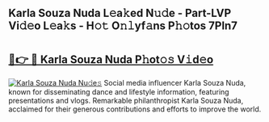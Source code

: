 ## Karla Souza Nuda L𝚎a𝚔ed N𝚞𝚍e - Part-LVP Vi𝚍𝚎o L𝚎a𝚔s - H𝚘𝚝 O𝚗𝚕yf𝚊ns P𝚑𝚘tos 7PIn7

# <h2><a href="http://kf5nxeq.oniu.top/?m=Karla+Souza+Nuda">🔗👉 🔴 Karla Souza Nuda P𝚑ot𝚘𝚜 V𝚒d𝚎o</a></h2>

[![Karla Souza Nuda Nu𝚍e𝚜](https://i.imgur.com/0qMVB7G.gif)](http://kf5nxeq.oniu.top/?m=Karla+Souza+Nuda)
Social media influencer Karla Souza Nuda, known for disseminating dance and lifestyle information, featuring presentations and vlogs. Remarkable philanthropist Karla Souza Nuda, acclaimed for their generous contributions and efforts to improve the world.  
